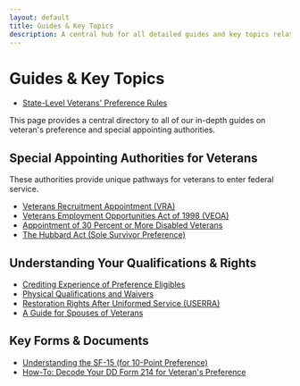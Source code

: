```yaml
---
layout: default
title: Guides & Key Topics
description: A central hub for all detailed guides and key topics related to U.S. Federal Veteran's Preference.
---
```


# Guides & Key Topics

*   [State-Level Veterans' Preference Rules](./state-veterans-preference.md)

This page provides a central directory to all of our in-depth guides on veteran's preference and special appointing authorities.

## Special Appointing Authorities for Veterans
These authorities provide unique pathways for veterans to enter federal service.
*   [Veterans Recruitment Appointment (VRA)](./vra.md)
*   [Veterans Employment Opportunities Act of 1998 (VEOA)](./veoa.md)
*   [Appointment of 30 Percent or More Disabled Veterans](./disabled_vets_30_percent.md)
*   [The Hubbard Act (Sole Survivor Preference)](./hubbard_act.md)

## Understanding Your Qualifications & Rights
*   [Crediting Experience of Preference Eligibles](./crediting_experience.md)
*   [Physical Qualifications and Waivers](./physical_qualifications.md)
*   [Restoration Rights After Uniformed Service (USERRA)](./restoration_rights.md)
*   [A Guide for Spouses of Veterans](./guide-for-spouses.md)

## Key Forms & Documents
*   [Understanding the SF-15 (for 10-Point Preference)](./advisor/sf15_information.md)
*   [How-To: Decode Your DD Form 214 for Veteran's Preference](./how-to-read-dd214.md)
